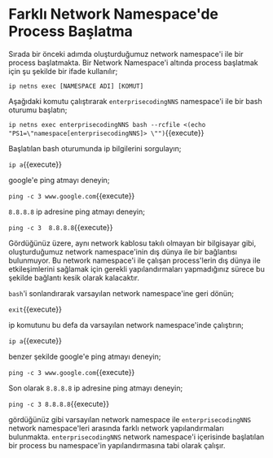 # Farklı Network Namespace'de Process Başlatma

Sırada bir önceki adımda oluşturduğumuz network namespace'i ile bir process başlatmakta. Bir Network Namespace'i altında process başlatmak için şu şekilde bir ifade kullanılır;

`ip netns exec [NAMESPACE ADI] [KOMUT]`

Aşağıdaki komutu çalıştırarak `enterprisecodingNNS` namespace'i ile bir bash oturumu başlatın;

`ip netns exec enterprisecodingNNS bash --rcfile <(echo "PS1=\"namespace[enterprisecodingNNS]> \"")`{{execute}}

Başlatılan bash oturumunda ip bilgilerini sorgulayın;

`ip a`{{execute}}

google'e ping atmayı deneyin;

`ping -c 3 www.google.com`{{execute}}

`8.8.8.8` ip adresine ping atmayı deneyin;

`ping -c 3  8.8.8.8`{{execute}}

Gördüğünüz üzere, aynı network kablosu takılı olmayan bir bilgisayar gibi, oluşturduğumuz network namespace'inin dış dünya ile bir bağlantısı bulunmuyor. Bu network namespace'i ile çalışan process'lerin dış dünya ile etkileşimlerini sağlamak için gerekli yapılandırmaları yapmadığınız sürece bu şekilde bağlantı kesik olarak kalacaktır.

`bash`'i sonlandırarak varsayılan network namespace'ine geri dönün;

`exit`{{execute}}

ip komutunu bu defa da varsayılan network namespace'inde çalıştırın;

`ip a`{{execute}}

benzer şekilde google'e ping atmayı deneyin;

`ping -c 3 www.google.com`{{execute}}

Son olarak `8.8.8.8` ip adresine ping atmayı deneyin;

`ping -c 3 8.8.8.8`{{execute}}

gördüğünüz gibi varsayılan network namespace ile `enterprisecodingNNS` network namespace'leri arasında farklı network yapılandırmaları bulunmakta. `enterprisecodingNNS` network namespace'i içerisinde başlatılan bir process bu namespace'in yapılandırmasına tabi olarak çalışır.
